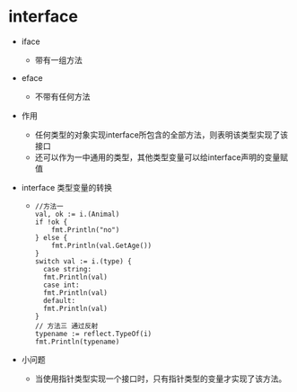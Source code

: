 interface
======


- iface
    - 带有一组方法
- eface
    - 不带有任何方法
  

- 作用
  - 任何类型的对象实现interface所包含的全部方法，则表明该类型实现了该接口
  - 还可以作为一中通用的类型，其他类型变量可以给interface声明的变量赋值
  

- interface 类型变量的转换
  - ```cgo
    //方法一
    val, ok := i.(Animal)
    if !ok {
        fmt.Println("no")
    } else {
        fmt.Println(val.GetAge())
    }
    switch val := i.(type) {
      case string:
      fmt.Println(val)
      case int:
      fmt.Println(val)
      default:
      fmt.Println(val)
    }
    // 方法三 通过反射
    typename := reflect.TypeOf(i)
    fmt.Println(typename)
    ```
    
- 小问题
  - 当使用指针类型实现一个接口时，只有指针类型的变量才实现了该方法。